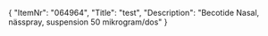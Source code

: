 {
  "ItemNr": "064964",
  "Title": "test",
  "Description": "Becotide Nasal, nässpray, suspension 50 mikrogram/dos"
}